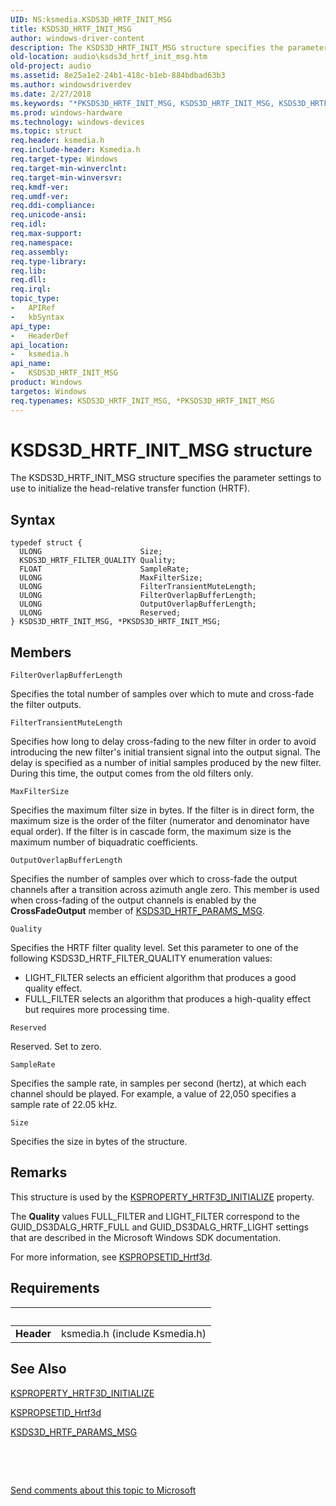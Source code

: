 ```yaml
---
UID: NS:ksmedia.KSDS3D_HRTF_INIT_MSG
title: KSDS3D_HRTF_INIT_MSG
author: windows-driver-content
description: The KSDS3D_HRTF_INIT_MSG structure specifies the parameter settings to use to initialize the head-relative transfer function (HRTF).
old-location: audio\ksds3d_hrtf_init_msg.htm
old-project: audio
ms.assetid: 8e25a1e2-24b1-418c-b1eb-884bdbad63b3
ms.author: windowsdriverdev
ms.date: 2/27/2018
ms.keywords: "*PKSDS3D_HRTF_INIT_MSG, KSDS3D_HRTF_INIT_MSG, KSDS3D_HRTF_INIT_MSG structure [Audio Devices], PKSDS3D_HRTF_INIT_MSG, PKSDS3D_HRTF_INIT_MSG structure pointer [Audio Devices], aud-prop_f9994a16-7d3c-43af-b423-c6afc64c05b9.xml, audio.ksds3d_hrtf_init_msg, ksmedia/KSDS3D_HRTF_INIT_MSG, ksmedia/PKSDS3D_HRTF_INIT_MSG"
ms.prod: windows-hardware
ms.technology: windows-devices
ms.topic: struct
req.header: ksmedia.h
req.include-header: Ksmedia.h
req.target-type: Windows
req.target-min-winverclnt: 
req.target-min-winversvr: 
req.kmdf-ver: 
req.umdf-ver: 
req.ddi-compliance: 
req.unicode-ansi: 
req.idl: 
req.max-support: 
req.namespace: 
req.assembly: 
req.type-library: 
req.lib: 
req.dll: 
req.irql: 
topic_type:
-	APIRef
-	kbSyntax
api_type:
-	HeaderDef
api_location:
-	ksmedia.h
api_name:
-	KSDS3D_HRTF_INIT_MSG
product: Windows
targetos: Windows
req.typenames: KSDS3D_HRTF_INIT_MSG, *PKSDS3D_HRTF_INIT_MSG
---
```


# KSDS3D_HRTF_INIT_MSG structure
The KSDS3D_HRTF_INIT_MSG structure specifies the parameter settings to use to initialize the head-relative transfer function (HRTF).

## Syntax
````
typedef struct {
  ULONG                      Size;
  KSDS3D_HRTF_FILTER_QUALITY Quality;
  FLOAT                      SampleRate;
  ULONG                      MaxFilterSize;
  ULONG                      FilterTransientMuteLength;
  ULONG                      FilterOverlapBufferLength;
  ULONG                      OutputOverlapBufferLength;
  ULONG                      Reserved;
} KSDS3D_HRTF_INIT_MSG, *PKSDS3D_HRTF_INIT_MSG;
````

## Members


`FilterOverlapBufferLength`

Specifies the total number of samples over which to mute and cross-fade the filter outputs.

`FilterTransientMuteLength`

Specifies how long to delay cross-fading to the new filter in order to avoid introducing the new filter's initial transient signal into the output signal. The delay is specified as a number of initial samples produced by the new filter. During this time, the output comes from the old filters only.

`MaxFilterSize`

Specifies the maximum filter size in bytes. If the filter is in direct form, the maximum size is the order of the filter (numerator and denominator have equal order). If the filter is in cascade form, the maximum size is the maximum number of biquadratic coefficients.

`OutputOverlapBufferLength`

Specifies the number of samples over which to cross-fade the output channels after a transition across azimuth angle zero. This member is used when cross-fading of the output channels is enabled by the <b>CrossFadeOutput</b> member of <a href="..\ksmedia\ns-ksmedia-ksds3d_hrtf_params_msg.md">KSDS3D_HRTF_PARAMS_MSG</a>.

`Quality`

Specifies the HRTF filter quality level. Set this parameter to one of the following KSDS3D_HRTF_FILTER_QUALITY enumeration values:

<ul>
<li>
LIGHT_FILTER selects an efficient algorithm that produces a good quality effect.

</li>
<li>
FULL_FILTER selects an algorithm that produces a high-quality effect but requires more processing time.

</li>
</ul>

`Reserved`

Reserved. Set to zero.

`SampleRate`

Specifies the sample rate, in samples per second (hertz), at which each channel should be played. For example, a value of 22,050 specifies a sample rate of 22.05 kHz.

`Size`

Specifies the size in bytes of the structure.

## Remarks
This structure is used by the <a href="https://msdn.microsoft.com/library/windows/hardware/ff537355">KSPROPERTY_HRTF3D_INITIALIZE</a> property.

The <b>Quality</b> values FULL_FILTER and LIGHT_FILTER correspond to the GUID_DS3DALG_HRTF_FULL and GUID_DS3DALG_HRTF_LIGHT settings that are described in the Microsoft Windows SDK documentation.

For more information, see <a href="https://msdn.microsoft.com/library/windows/hardware/ff537482">KSPROPSETID_Hrtf3d</a>.

## Requirements
| &nbsp; | &nbsp; |
| ---- |:---- |
| **Header** | ksmedia.h (include Ksmedia.h) |

## See Also

<a href="https://msdn.microsoft.com/library/windows/hardware/ff537355">KSPROPERTY_HRTF3D_INITIALIZE</a>



<a href="https://msdn.microsoft.com/library/windows/hardware/ff537482">KSPROPSETID_Hrtf3d</a>



<a href="..\ksmedia\ns-ksmedia-ksds3d_hrtf_params_msg.md">KSDS3D_HRTF_PARAMS_MSG</a>



 

 

<a href="mailto:wsddocfb@microsoft.com?subject=Documentation%20feedback [audio\audio]:%20KSDS3D_HRTF_INIT_MSG structure%20 RELEASE:%20(2/27/2018)&amp;body=%0A%0APRIVACY STATEMENT%0A%0AWe use your feedback to improve the documentation. We don't use your email address for any other purpose, and we'll remove your email address from our system after the issue that you're reporting is fixed. While we're working to fix this issue, we might send you an email message to ask for more info. Later, we might also send you an email message to let you know that we've addressed your feedback.%0A%0AFor more info about Microsoft's privacy policy, see http://privacy.microsoft.com/en-us/default.aspx." title="Send comments about this topic to Microsoft">Send comments about this topic to Microsoft</a>